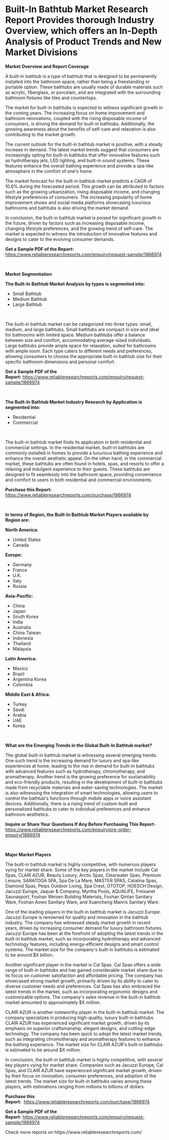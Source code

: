 <p><h1>Built-In Bathtub Market Research Report Provides thorough Industry Overview, which offers an In-Depth Analysis of Product Trends and New Market Divisions</h1></p><p><strong>Market Overview and Report Coverage</strong></p>
<p><p>A built-in bathtub is a type of bathtub that is designed to be permanently installed into the bathroom space, rather than being a freestanding or portable option. These bathtubs are usually made of durable materials such as acrylic, fiberglass, or porcelain, and are integrated with the surrounding bathroom fixtures like tiles and countertops.</p><p>The market for built-in bathtubs is expected to witness significant growth in the coming years. The increasing focus on home improvement and bathroom renovations, coupled with the rising disposable income of consumers, is driving the demand for built-in bathtubs. Additionally, the growing awareness about the benefits of self-care and relaxation is also contributing to the market growth.</p><p>The current outlook for the built-in bathtub market is positive, with a steady increase in demand. The latest market trends suggest that consumers are increasingly opting for built-in bathtubs that offer innovative features such as hydrotherapy jets, LED lighting, and built-in sound systems. These features enhance the overall bathing experience and provide a spa-like atmosphere in the comfort of one's home.</p><p>The market forecast for the built-in bathtub market predicts a CAGR of 10.6% during the forecasted period. This growth can be attributed to factors such as the growing urbanization, rising disposable income, and changing lifestyle preferences of consumers. The increasing popularity of home improvement shows and social media platforms showcasing luxurious bathrooms and bathtubs is also driving the market demand.</p><p>In conclusion, the built-in bathtub market is poised for significant growth in the future, driven by factors such as increasing disposable income, changing lifestyle preferences, and the growing trend of self-care. The market is expected to witness the introduction of innovative features and designs to cater to the evolving consumer demands.</p></p>
<p><strong>Get a Sample PDF of the Report:</strong> <a href="https://www.reliableresearchreports.com/enquiry/request-sample/1866974">https://www.reliableresearchreports.com/enquiry/request-sample/1866974</a></p>
<p>&nbsp;</p>
<p><strong>Market Segmentation</strong></p>
<p><strong>The Built-In Bathtub Market Analysis by types is segmented into:</strong></p>
<p><ul><li>Small Bathtub</li><li>Medium Bathtub</li><li>Large Bathtub</li></ul></p>
<p>&nbsp;</p>
<p><p>The built-in bathtub market can be categorized into three types: small, medium, and large bathtubs. Small bathtubs are compact in size and ideal for bathrooms with limited space. Medium bathtubs offer a balance between size and comfort, accommodating average-sized individuals. Large bathtubs provide ample space for relaxation, suited for bathrooms with ample room. Each type caters to different needs and preferences, allowing consumers to choose the appropriate built-in bathtub size for their specific bathroom dimensions and personal comfort.</p></p>
<p><strong>Get a Sample PDF of the Report:</strong>&nbsp;<a href="https://www.reliableresearchreports.com/enquiry/request-sample/1866974">https://www.reliableresearchreports.com/enquiry/request-sample/1866974</a></p>
<p>&nbsp;</p>
<p><strong>The Built-In Bathtub Market Industry Research by Application is segmented into:</strong></p>
<p><ul><li>Residential</li><li>Commercial</li></ul></p>
<p>&nbsp;</p>
<p><p>The built-in bathtub market finds its application in both residential and commercial settings. In the residential market, built-in bathtubs are commonly installed in homes to provide a luxurious bathing experience and enhance the overall aesthetic appeal. On the other hand, in the commercial market, these bathtubs are often found in hotels, spas, and resorts to offer a relaxing and indulgent experience to their guests. These bathtubs are designed to fit seamlessly into the bathroom space, providing convenience and comfort to users in both residential and commercial environments.</p></p>
<p><strong>Purchase this Report:</strong>&nbsp; <a href="https://www.reliableresearchreports.com/purchase/1866974">https://www.reliableresearchreports.com/purchase/1866974</a></p>
<p>&nbsp;</p>
<p><strong>In terms of Region, the Built-In Bathtub Market Players available by Region are:</strong></p>
<p>
    <p> <strong> North America: </strong>
        <ul>
            <li>United States</li>
            <li>Canada</li>
        </ul>
        </p> 
    <p> <strong> Europe: </strong>
        <ul>
            <li>Germany</li>
            <li>France</li>
            <li>U.K.</li>
            <li>Italy</li>
            <li>Russia</li>
        </ul>
        </p> 
    <p> <strong> Asia-Pacific: </strong>
        <ul>
            <li>China</li>
            <li>Japan</li>
            <li>South Korea</li>
            <li>India</li>
            <li>Australia</li>
            <li>China Taiwan</li>
            <li>Indonesia</li>
            <li>Thailand</li>
            <li>Malaysia</li>
        </ul>
        </p> 
    <p> <strong> Latin America: </strong>
        <ul>
            <li>Mexico</li>
            <li>Brazil</li>
            <li>Argentina Korea</li>
            <li>Colombia</li>
        </ul>
        </p> 
    <p> <strong> Middle East & Africa: </strong>
        <ul>
            <li>Turkey</li>
            <li>Saudi</li>
            <li>Arabia</li>
            <li>UAE</li>
            <li>Korea</li>
        </ul>
    </p>
    </p>
<p>&nbsp;</p>
<p><strong>What are the Emerging Trends in the Global Built-In Bathtub market?</strong></p>
<p><p>The global built-in bathtub market is witnessing several emerging trends. One such trend is the increasing demand for luxury and spa-like experiences at home, leading to the rise in demand for built-in bathtubs with advanced features such as hydrotherapy, chromotherapy, and aromatherapy. Another trend is the growing preference for sustainability and eco-friendly products, resulting in the development of built-in bathtubs made from recyclable materials and water-saving technologies. The market is also witnessing the integration of smart technologies, allowing users to control the bathtub's functions through mobile apps or voice assistant devices. Additionally, there is a rising trend of custom-built and personalized bathtubs to cater to individual preferences and enhance bathroom aesthetics.</p></p>
<p><strong>Inquire or Share Your Questions If Any Before Purchasing This Report</strong>- <a href="https://www.reliableresearchreports.com/enquiry/pre-order-enquiry/1866974">https://www.reliableresearchreports.com/enquiry/pre-order-enquiry/1866974</a></p>
<p>&nbsp;</p>
<p><strong>Major Market Players</strong></p>
<p><p>The built-in bathtub market is highly competitive, with numerous players vying for market share. Some of the key players in the market include Cal Spas, CLAIR AZUR, Beauty Luxury, Arctic Spas, Clearwater Spas, Premium Leisure, SARATOGA SPA, Spa De La Mare, MASTER SPAS, Catalina Spas, Diamond Spas, Peips Outdoor Living, Spa Crest, OTOTOP, HOESCH Design, Jacuzzi Europe, Jaquar & Company, Myrtha Pools, AQUALIFE, Freixanet Saunasport, Foshan Weisen Building Materials, Foshan Qintan Sanitary Ware, Foshan Aowo Sanitary Ware, and Xuancheng Manris Sanitary Ware.</p><p>One of the leading players in the built-in bathtub market is Jacuzzi Europe. Jacuzzi Europe is renowned for quality and innovation in the bathtub industry. The company has witnessed steady market growth in recent years, driven by increasing consumer demand for luxury bathroom fixtures. Jacuzzi Europe has been at the forefront of adopting the latest trends in the built-in bathtub market, such as incorporating hydrotherapy and advanced technology features, including energy-efficient designs and smart control systems. The market size for the company's built-in bathtubs is estimated to be around $X billion.</p><p>Another significant player in the market is Cal Spas. Cal Spas offers a wide range of built-in bathtubs and has gained considerable market share due to its focus on customer satisfaction and affordable pricing. The company has showcased strong market growth, primarily driven by its ability to cater to diverse customer needs and preferences. Cal Spas has also embraced the latest trends in the market, such as incorporating ergonomic designs and customizable options. The company's sales revenue in the built-in bathtub market amounted to approximately $X million.</p><p>CLAIR AZUR is another noteworthy player in the built-in bathtub market. The company specializes in producing high-quality, luxury built-in bathtubs. CLAIR AZUR has experienced significant market growth, driven by its emphasis on superior craftsmanship, elegant designs, and cutting-edge technology. The company has been quick to adopt the latest market trends, such as integrating chromotherapy and aromatherapy features to enhance the bathing experience. The market size for CLAIR AZUR's built-in bathtubs is estimated to be around $X million.</p><p>In conclusion, the built-in bathtub market is highly competitive, with several key players vying for market share. Companies such as Jacuzzi Europe, Cal Spas, and CLAIR AZUR have experienced significant market growth, driven by their focus on innovation, consumer preferences, and adoption of the latest trends. The market size for built-in bathtubs varies among these players, with estimations ranging from millions to billions of dollars.</p></p>
<p><strong>Purchase this Report:</strong>&nbsp;&nbsp;<a href="https://www.reliableresearchreports.com/purchase/1866974">https://www.reliableresearchreports.com/purchase/1866974</a></p>
<p></p>
<p><strong>Get a Sample PDF of the Report:</strong>&nbsp;<a href="https://www.reliableresearchreports.com/enquiry/request-sample/1866974">https://www.reliableresearchreports.com/enquiry/request-sample/1866974</a></p>
<p>Check more reports on https://www.reliableresearchreports.com/</p>